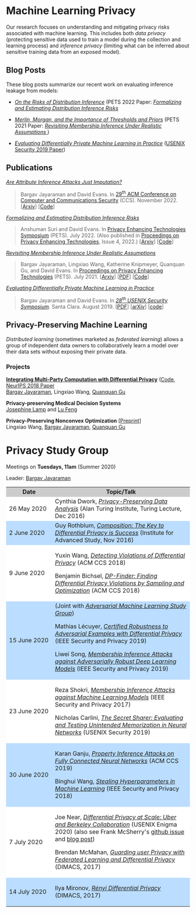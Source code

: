 # Machine Learning Privacy

Our research focuses on understanding and mitigating privacy risks
associated with machine learning. This includes both _data privacy_
(protecting sensitive data used to train a model during the collection
and learning process) and _inference privacy_ (limiting what can be
inferred about sensitive training data from an exposed model).

## Blog Posts

These blog posts summarize our recent work on evaluating inference leakage from models:

- [_On the Risks of Distribution Inference_](https://uvasrg.github.io/on-the-risks-of-distribution-inference/) (PETS 2022 Paper: [_Formalizing and Estimating Distribution Inference Risks_](https://arxiv.org/abs/2109.06024)

- [_Merlin, Morgan, and the Importance of Thresholds and Priors_](https://uvasrg.github.io/merlin-morgan-and-the-importance-of-thresholds-and-priors/) (PETS 2021 Paper: [_Revisiting Membership Inference Under Realistic Assumptions_ ](https://arxiv.org/abs/2005.10881))

- [_Evaluating Differentially Private Machine Learning in Practice_](https://uvasrg.github.io/evaluating-differentially-private-machine-learning-in-practice/) ([USENIX Security 2019 Paper](https://arxiv.org/abs/1902.08874))

## Publications

<a href="https://arxiv.org/abs/2209.01292"><em>Are Attribute Inference
    Attacks Just Imputation?</em></a>
<blockquote>
Bargav Jayaraman and David
Evans. In <a href="https://www.sigsac.org/ccs/CCS2022/">29<sup>th</sup> ACM
    Conference on Computer and Communications Security</a>
(CCS). November
2022. [<a href="https://arxiv.org/abs/2209.01292">Arxiv</a>]
[<a href="https://github.com/bargavj/EvaluatingDPML">Code</a>]
</blockquote>

<a href="https://arxiv.org/abs/2109.06024"><em>Formalizing and
    Estimating Distribution Inference Risks
</em></a>
<blockquote>
Anshuman Suri and David
Evans. In <a href="https://petsymposium.org/2022/">Privacy Enhancing
    Technologies Symposium</a> (PETS). July 2022. (Also published
in <a href="https://petsymposium.org/popets/2022/">Proceedings on
    Privacy Enhancing Technologies</a>, Issue 4, 2022.)
[<a href="https://arxiv.org/abs/2109.06024">Arxiv</a>]
[<a href="https://github.com/iamgroot42/FormEstDistRisks">Code</a>]
</blockquote>

<a href="https://arxiv.org/abs/2005.10881"><em>
Revisiting Membership Inference Under Realistic Assumptions</em></a>
<blockquote>
Bargav Jayaraman, Lingxiao Wang, Katherine Knipmeyer, Quanquan Gu, and David
Evans. In <a href="https://www.petsymposium.org/2021/">Proceedings on Privacy Enhancing Technologies</a>
(PETS). July
2021. [<a href="https://arxiv.org/abs/2005.10881">Arxiv</a>]
[<A href="https://arxiv.org/pdf/2005.10881.pdf">PDF</a>] [<a href="https://github.com/bargavj/EvaluatingDPML">Code</a>]
</blockquote>

<em><a href="usenix2019/">Evaluating Differentially Private Machine
Learning in Practice</a></em>
<blockquote>
Bargav Jayaraman and David Evans. In <a
href="https://www.usenix.org/conference/usenixsecurity19"><em>28<sup>th</sup>
USENIX Security Symposium</em></a>. Santa&nbsp;Clara. August 2019. 
[<a href="usenix2019/evaluatingdp.pdf">PDF</a>]
[<a href="https://arxiv.org/abs/1902.08874">arXiv</a>] 
[<A href="https://github.com/bargavj/EvaluatingDPML">code</a>]
</blockquote>

## Privacy-Preserving Machine Learning

_Distributed learning_ (sometimes marketed as _federated learning_)
allows a group of independent data owners to collaboratively learn a
model over their data sets without exposing their private data.

### Projects

[**Integrating Multi-Party Computation with Differential Privacy**](https://oblivc.org/ppml/) ([Code](https://github.com/bargavj/distributedMachineLearning), [NeurIPS 2018 Paper](https://oblivc.org/docs/neurips2018.pdf)  
[Bargav Jayaraman](https://bargavjayaraman.github.io/), Lingxiao Wang, [Quanquan Gu](http://web.cs.ucla.edu/~qgu/research.html)

**Privacy-preserving Medical Decision Systems**  
[Josephine Lamp](https://www.josephinelamp.com/) and [Lu Feng](http://www.cs.virginia.edu/~lufeng/index.html)

**Privacy-Preserving Nonconvex Optimization** [[Preprint](https://arxiv.org/abs/1910.13659)]  
Lingxiao Wang, [Bargav Jayaraman](https://bargavjayaraman.github.io/), [Quanquan Gu](http://web.cs.ucla.edu/~qgu/research.html)

# Privacy Study Group

Meetings on **Tuesdays, 11am** (Summer 2020)

Leader: <a href="https://bargavjayaraman.github.io/">Bargav Jayaraman</a>  

   <table width="100%" align="center">
   <tr bgcolor="#CCC"><td style="text-align:center" width="25%"><b>Date</b></td><td width="75%" style="text-align:center"><b>Topic/Talk</b></td></tr>

   <tr bgcolor="#FFF"><td>26 May 2020</td><td>
Cynthia Dwork, <a href="https://www.youtube.com/watch?v=vsA4w3itxA0"><em>Privacy-Preserving Data Analysis</em></a> (Alan Turing Institute, Turing Lecture, Dec 2016)
  </td></tr>
   <tr bgcolor="#BDF">
   <td>
   2 June 2020
   </td><td>
Guy Rothblum, <a href="https://www.youtube.com/watch?v=RNqZJDAP1uU"><em>Composition: The Key to Differential Privacy is Success</em></a> (Institute for Advanced Study, Nov 2016)
   </td>
   </tr>

   <tr bgcolor="#FFF">
   <td>9 June 2020</td>
   <td>

Yuxin Wang, <a href="https://www.youtube.com/watch?v=qGgCdsxTbkM"><em>Detecting Violations of Differential Privacy</em></a> (ACM CCS 2018)

Benjamin Bichsel, <a href="https://www.youtube.com/watch?v=Jwe0oCSlaMk"><em>DP-Finder: Finding Differential Privacy Violations by Sampling and Optimization</em></a> (ACM CCS 2018)

   </td>
   </tr>

   <tr bgcolor="#BDF">
   <td>
   15 June 2020</td>
   <td>
(Joint with <a href="/advml"><em>Adversarial Machine Learning Study Group</em></a>)

Mathias Lécuyer, <a href="https://www.youtube.com/watch?v=mYRdZIXtqcA"><em>Certified Robustness to Adversarial Examples with Differential Privacy</em></a> (IEEE Security and Privacy 2019)

Liwei Song, <a href="https://www.youtube.com/watch?v=MUhb3bRla2A"><em>Membership Inference Attacks against Adversarially Robust Deep Learning Models</em></a> (IEEE Security and Privacy 2019)

</td>
</tr>
   <tr bgcolor="#FFF">
   <td>23 June 2020</td>
   <td>

Reza Shokri, <a href="https://www.youtube.com/watch?v=rDm1n2gceJY"><em>Membership Inference Attacks against Machine Learning Models</em></a> (IEEE Security and Privacy 2017)

   Nicholas Carlini, <a href="https://www.youtube.com/watch?&v=U9XbFtCWedE"><em>The Secret Sharer: Evaluating and Testing Unintended Memorization in Neural Networks</em></a> (USENIX Security 2019) 
   </td>
   </tr>

   <tr bgcolor="#BDF">
   <td>30 June 2020</td>
   <td>


Karan Ganju, <a href="https://www.youtube.com/watch?v=99YHPIsKzCc"><em>Property Inference Attacks on Fully Connected Neural Networks</em></a> (ACM CCS 2019)

Binghui Wang, <a href="https://www.youtube.com/watch?v=rpRVqfjW0AA"><em>Stealing Hyperparameters in Machine Learning</em></a> (IEEE Security and Privacy 2018)
</td>
</tr>

   <tr bgcolor="#FFF">
   <td>7 July 2020</td>
   <td>

Joe Near, <a href="https://www.youtube.com/watch?v=pk_DCSUayDA"><em>Differential Privacy at Scale: Uber and Berkeley Collaboration</em></a> (USENIX Enigma 2020) (also see Frank McSherry's <a href="https://github.com/uber-archive/sql-differential-privacy/issues/1">github issue</a> and <a href="https://github.com/frankmcsherry/blog/blob/master/posts/2018-02-25.md">blog post</a>)


Brendan McMahan, <a href="https://www.youtube.com/watch?v=e5othcNmync"><em>Guarding user Privacy with Federated Learning and Differential Privacy</em></a> (DIMACS, 2017)

</td>
</tr>

   <tr bgcolor="#BDF">
   <td>14 July 2020</td>
   <td>

Ilya Mironov, <A href="https://www.youtube.com/watch?v=oQzaA5KG3pM"><em>Rényi Differential Privacy</em></a> (DIMACS, 2017)

</td>
</tr>

   </table>
